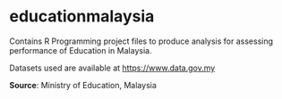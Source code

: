 # educationmalaysia
Contains R Programming project files to produce analysis for assessing performance of Education in Malaysia.

Datasets used are available at <https://www.data.gov.my>

**Source**: Ministry of Education, Malaysia
